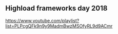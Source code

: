 Highload frameworks day 2018
-

https://www.youtube.com/playlist?list=PLPcgQFk9n9y9MadmBwzMSOfyRL9d9ACmr
